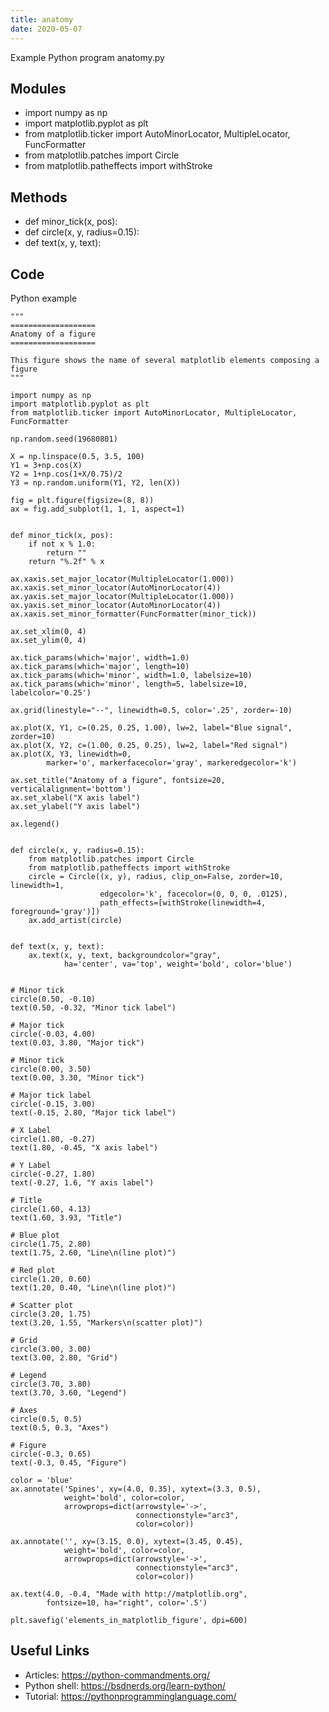 ```yaml
---
title: anatomy
date: 2020-05-07
---
```

Example Python program anatomy.py

## Modules

* import numpy as np
* import matplotlib.pyplot as plt
* from matplotlib.ticker import AutoMinorLocator, MultipleLocator, FuncFormatter
* from matplotlib.patches import Circle
* from matplotlib.patheffects import withStroke

## Methods

* def minor_tick(x, pos):
* def circle(x, y, radius=0.15):
* def text(x, y, text):

## Code

Python example

    """
    ===================
    Anatomy of a figure
    ===================
    
    This figure shows the name of several matplotlib elements composing a figure
    """
    
    import numpy as np
    import matplotlib.pyplot as plt
    from matplotlib.ticker import AutoMinorLocator, MultipleLocator, FuncFormatter
    
    np.random.seed(19680801)
    
    X = np.linspace(0.5, 3.5, 100)
    Y1 = 3+np.cos(X)
    Y2 = 1+np.cos(1+X/0.75)/2
    Y3 = np.random.uniform(Y1, Y2, len(X))
    
    fig = plt.figure(figsize=(8, 8))
    ax = fig.add_subplot(1, 1, 1, aspect=1)
    
    
    def minor_tick(x, pos):
        if not x % 1.0:
            return ""
        return "%.2f" % x
    
    ax.xaxis.set_major_locator(MultipleLocator(1.000))
    ax.xaxis.set_minor_locator(AutoMinorLocator(4))
    ax.yaxis.set_major_locator(MultipleLocator(1.000))
    ax.yaxis.set_minor_locator(AutoMinorLocator(4))
    ax.xaxis.set_minor_formatter(FuncFormatter(minor_tick))
    
    ax.set_xlim(0, 4)
    ax.set_ylim(0, 4)
    
    ax.tick_params(which='major', width=1.0)
    ax.tick_params(which='major', length=10)
    ax.tick_params(which='minor', width=1.0, labelsize=10)
    ax.tick_params(which='minor', length=5, labelsize=10, labelcolor='0.25')
    
    ax.grid(linestyle="--", linewidth=0.5, color='.25', zorder=-10)
    
    ax.plot(X, Y1, c=(0.25, 0.25, 1.00), lw=2, label="Blue signal", zorder=10)
    ax.plot(X, Y2, c=(1.00, 0.25, 0.25), lw=2, label="Red signal")
    ax.plot(X, Y3, linewidth=0,
            marker='o', markerfacecolor='gray', markeredgecolor='k')
    
    ax.set_title("Anatomy of a figure", fontsize=20, verticalalignment='bottom')
    ax.set_xlabel("X axis label")
    ax.set_ylabel("Y axis label")
    
    ax.legend()
    
    
    def circle(x, y, radius=0.15):
        from matplotlib.patches import Circle
        from matplotlib.patheffects import withStroke
        circle = Circle((x, y), radius, clip_on=False, zorder=10, linewidth=1,
                        edgecolor='k', facecolor=(0, 0, 0, .0125),
                        path_effects=[withStroke(linewidth=4, foreground='gray')])
        ax.add_artist(circle)
    
    
    def text(x, y, text):
        ax.text(x, y, text, backgroundcolor="gray",
                ha='center', va='top', weight='bold', color='blue')
    
    
    # Minor tick
    circle(0.50, -0.10)
    text(0.50, -0.32, "Minor tick label")
    
    # Major tick
    circle(-0.03, 4.00)
    text(0.03, 3.80, "Major tick")
    
    # Minor tick
    circle(0.00, 3.50)
    text(0.00, 3.30, "Minor tick")
    
    # Major tick label
    circle(-0.15, 3.00)
    text(-0.15, 2.80, "Major tick label")
    
    # X Label
    circle(1.80, -0.27)
    text(1.80, -0.45, "X axis label")
    
    # Y Label
    circle(-0.27, 1.80)
    text(-0.27, 1.6, "Y axis label")
    
    # Title
    circle(1.60, 4.13)
    text(1.60, 3.93, "Title")
    
    # Blue plot
    circle(1.75, 2.80)
    text(1.75, 2.60, "Line\n(line plot)")
    
    # Red plot
    circle(1.20, 0.60)
    text(1.20, 0.40, "Line\n(line plot)")
    
    # Scatter plot
    circle(3.20, 1.75)
    text(3.20, 1.55, "Markers\n(scatter plot)")
    
    # Grid
    circle(3.00, 3.00)
    text(3.00, 2.80, "Grid")
    
    # Legend
    circle(3.70, 3.80)
    text(3.70, 3.60, "Legend")
    
    # Axes
    circle(0.5, 0.5)
    text(0.5, 0.3, "Axes")
    
    # Figure
    circle(-0.3, 0.65)
    text(-0.3, 0.45, "Figure")
    
    color = 'blue'
    ax.annotate('Spines', xy=(4.0, 0.35), xytext=(3.3, 0.5),
                weight='bold', color=color,
                arrowprops=dict(arrowstyle='->',
                                connectionstyle="arc3",
                                color=color))
    
    ax.annotate('', xy=(3.15, 0.0), xytext=(3.45, 0.45),
                weight='bold', color=color,
                arrowprops=dict(arrowstyle='->',
                                connectionstyle="arc3",
                                color=color))
    
    ax.text(4.0, -0.4, "Made with http://matplotlib.org",
            fontsize=10, ha="right", color='.5')
    
    plt.savefig('elements_in_matplotlib_figure', dpi=600)
    

## Useful Links

- Articles: https://python-commandments.org/
- Python shell: https://bsdnerds.org/learn-python/
- Tutorial: https://pythonprogramminglanguage.com/
